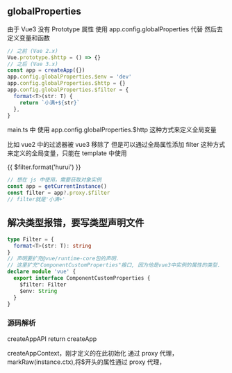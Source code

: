 ## globalProperties

由于 Vue3 没有 Prototype 属性 使用 app.config.globalProperties 代替 然后去定义变量和函数

```ts
// 之前 (Vue 2.x)
Vue.prototype.$http = () => {}
// 之后 (Vue 3.x)
const app = createApp({})
app.config.globalProperties.$env = 'dev'
app.config.globalProperties.$http = {}
app.config.globalProperties.$filter = {
  format<T>(str: T) {
    return `小满+${str}`
  },
}
```

main.ts 中
使用 app.config.globalProperties.$http 这种方式来定义全局变量

比如 vue2 中的过滤器被 vue3 移除了
但是可以通过全局属性添加 filter
这种方式来定义的全局变量，只能在 template 中使用

<div>{{ $filter.format('hurui') }}</div>
<!-- 小满+hurui -->

```ts
// 想在 js 中使用，需要获取对象实例
const app = getCurrentInstance()
const filter = app?.proxy.$filter
// filter就是'小满+'
```

## 解决类型报错，要写类型声明文件

```ts
type Filter = {
  format<T>(str: T): string
}
// 声明要扩充@vue/runtime-core包的声明.
// 这里扩充"ComponentCustomProperties"接口, 因为他是vue3中实例的属性的类型.
declare module 'vue' {
  export interface ComponentCustomProperties {
    $filter: Filter
    $env: String
  }
}
```

### 源码解析

createAppAPI
return createApp

<!-- 初始化 -->

createAppContext，刚才定义的在此初始化
通过 proxy 代理，markRaw(instance.ctx),将$开头的属性通过 proxy 代理，
